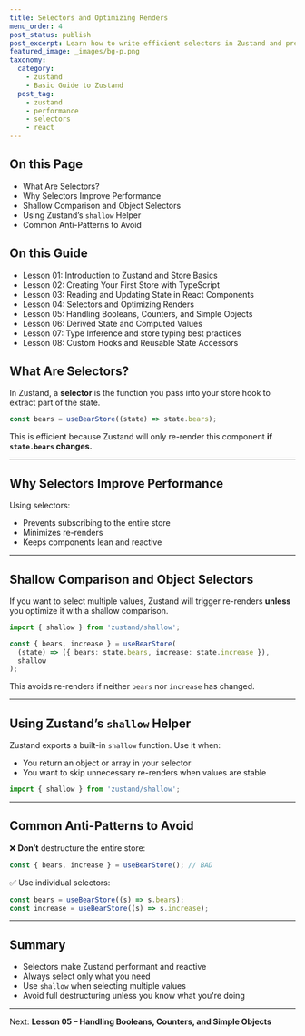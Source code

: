 ```yaml
---
title: Selectors and Optimizing Renders
menu_order: 4
post_status: publish
post_excerpt: Learn how to write efficient selectors in Zustand and prevent unnecessary component re-renders.
featured_image: _images/bg-p.png
taxonomy:
  category:
    - zustand
    - Basic Guide to Zustand
  post_tag:
    - zustand
    - performance
    - selectors
    - react
---
```


<div class="toc" markdown="1">

<div class="otp" markdown="1">

## On this Page

- What Are Selectors?
- Why Selectors Improve Performance
- Shallow Comparison and Object Selectors
- Using Zustand’s `shallow` Helper
- Common Anti-Patterns to Avoid

</div>

<div class="otg" markdown="1">

## On this Guide

- Lesson 01: Introduction to Zustand and Store Basics  
- Lesson 02: Creating Your First Store with TypeScript  
- Lesson 03: Reading and Updating State in React Components  
- Lesson 04: Selectors and Optimizing Renders  
- Lesson 05: Handling Booleans, Counters, and Simple Objects  
- Lesson 06: Derived State and Computed Values  
- Lesson 07: Type Inference and store typing best practices  
- Lesson 08: Custom Hooks and Reusable State Accessors  

</div>

</div>

<div class="guru-main" markdown="1">

## What Are Selectors?

In Zustand, a **selector** is the function you pass into your store hook to extract part of the state.

```ts
const bears = useBearStore((state) => state.bears);
```

This is efficient because Zustand will only re-render this component **if `state.bears` changes.**

---

## Why Selectors Improve Performance

Using selectors:
- Prevents subscribing to the entire store
- Minimizes re-renders
- Keeps components lean and reactive

---

## Shallow Comparison and Object Selectors

If you want to select multiple values, Zustand will trigger re-renders **unless** you optimize it with a shallow comparison.

```ts
import { shallow } from 'zustand/shallow';

const { bears, increase } = useBearStore(
  (state) => ({ bears: state.bears, increase: state.increase }),
  shallow
);
```

This avoids re-renders if neither `bears` nor `increase` has changed.

---

## Using Zustand’s `shallow` Helper

Zustand exports a built-in `shallow` function. Use it when:

- You return an object or array in your selector
- You want to skip unnecessary re-renders when values are stable

```ts
import { shallow } from 'zustand/shallow';
```

---

## Common Anti-Patterns to Avoid

❌ **Don’t** destructure the entire store:
```ts
const { bears, increase } = useBearStore(); // BAD
```

✅ Use individual selectors:
```ts
const bears = useBearStore((s) => s.bears);
const increase = useBearStore((s) => s.increase);
```

---

## Summary

- Selectors make Zustand performant and reactive
- Always select only what you need
- Use `shallow` when selecting multiple values
- Avoid full destructuring unless you know what you're doing

---

Next: **Lesson 05 – Handling Booleans, Counters, and Simple Objects**

</div>
